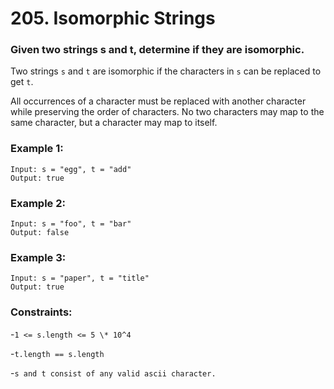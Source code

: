 # 205. Isomorphic Strings

### Given two strings s and t, determine if they are isomorphic.

Two strings `s` and `t` are isomorphic if the characters in `s` can be replaced to get `t`. <br>

All occurrences of a character must be replaced with another character while preserving the order of characters. No two characters may map to the same character, but a character may map to itself. <br>

### Example 1:

```
Input: s = "egg", t = "add"
Output: true
```

### Example 2:

```
Input: s = "foo", t = "bar"
Output: false
```

### Example 3:

```
Input: s = "paper", t = "title"
Output: true
```

### Constraints:

-`1 <= s.length <= 5 \* 10^4`

-`t.length == s.length`

-`s and t consist of any valid ascii character.`
